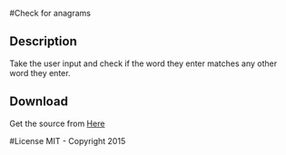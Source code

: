 #Check for anagrams

## Description
Take the user input and check if the word they enter matches any other word they enter.

## Download
Get the source from [Here](https://github.com/Vawx/sinatra_anagrams)

#License
MIT - Copyright 2015

